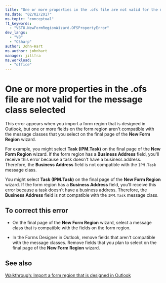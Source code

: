```yaml
---
title: "One or more properties in the .ofs file are not valid for the message class selected"
ms.date: "02/02/2017"
ms.topic: "conceptual"
f1_keywords: 
  - "VSTO.NewFormRegionWizard.OFSPropertyError"
dev_langs: 
  - "VB"
  - "CSharp"
author: John-Hart
ms.author: johnhart
manager: jillfra
ms.workload: 
  - "office"
---
```

# One or more properties in the .ofs file are not valid for the message class selected
  This error appears when you import a form region that is designed in Outlook, but one or more fields on the form region aren't compatible with the message classes that you select on the final page of the **New Form Region** wizard.  

For example, you might select **Task (IPM.Task)** on the final page of the **New Form Region** wizard. If the form region has a **Business Address** field, you'll receive this error because a task doesn't have a business address. Therefore, the **Business Address** field is not compatible with the `IPM.Task` message class.  
  
 You might select **Task (IPM.Task)** on the final page of the **New Form Region** wizard. If the form region has a **Business Address** field, you'll receive this error because a task doesn't have a business address. Therefore, the **Business Address** field is not compatible with the `IPM.Task` message class.  
  
## To correct this error  
  
-   On the final page of the **New Form Region** wizard, select a message class that is compatible with the fields on the form region.  
  
-   In the Forms Designer in Outlook, remove fields that aren't compatible with the message classes. Remove fields that you plan to select on the final page of the **New Form Region** wizard.  
  
## See also  
 [Walkthrough: Import a form region that is designed in Outlook](../vsto/walkthrough-importing-a-form-region-that-is-designed-in-outlook.md)  
